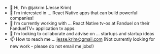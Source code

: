 - 👋 Hi, I’m @jakrim (Jesse Krim)
- 👀 I’m interested in ... React Native apps that can build powerful companies!
- 🌱 I’m currently working with ... React Native tv-os at Fanduel on their FanduelTV+ application tv apps
- 💞️ I’m looking to collaborate and advise on ... startups and startup ideas
- 📫 How to reach me ... jesse.krim@gmail.com
(Not currently looking for new work - please do not email me jobs!)

<!---
jakrim/jakrim is a ✨ special ✨ repository because its `README.md` (this file) appears on your GitHub profile.
You can click the Preview link to take a look at your changes.
--->
